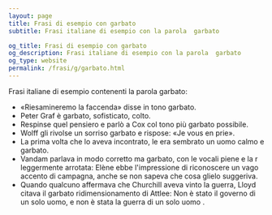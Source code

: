 ```yaml
---
layout: page
title: Frasi di esempio con garbato 
subtitle: Frasi italiane di esempio con la parola  garbato

og_title: Frasi di esempio con garbato 
og_description: Frasi italiane di esempio con la parola  garbato
og_type: website
permalink: /frasi/g/garbato.html
---
```


Frasi italiane di esempio contenenti la parola garbato:


- «Riesamineremo la faccenda» disse in tono garbato.
- Peter Graf è garbato, sofisticato, colto.
- Respinse quel pensiero e parlò a Cox col tono più garbato possibile.
- Wolff gli rivolse un sorriso garbato e rispose: «Je vous en prie».
- La prima volta che lo aveva incontrato, le era sembrato un uomo calmo e garbato.
- Vandam parlava in modo corretto ma garbato, con le vocali piene e la r leggermente arrotata: Elène ebbe l'impressione di riconoscere un vago accento di campagna, anche se non sapeva che cosa glielo suggeriva.
- Quando qualcuno affermava che Churchill aveva vinto la guerra, Lloyd citava il garbato ridimensionamento di Attlee: Non è stato il governo di un solo uomo, e non è stata la guerra di un solo uomo .
